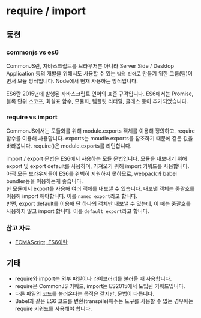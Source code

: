 # require / import

## 동현

### commonjs vs es6

CommonJS란, 자바스크립트를 브라우저뿐 아니라 Server Side / Desktop Application 등의 개발을 위해서도 사용할 수 있는 `범용 언어`로 만들기 위한 그룹(팀)이면서 모듈 방식입니다. Node에서 현재 사용하는 방식입니다.

ES6란 2015년에 발행된 자바스크립트 언어의 표준 규격입니다. ES6에서는 Promise, 블록 단위 스코프, 화살표 함수, 모듈화, 템플릿 리터럴, 클래스 등이 추가되었습니다.

### require vs import

CommonJS에서는 모듈화를 위해 module.exports 객체를 이용해 정의하고, require 함수를 이용해 사용합니다. exports는 moudle.exports를 참조하기 때문에 같은 값을 바라봅니다. require()은 module.exports를 리턴합니다.

import / export 문법은 ES6에서 사용하는 모듈 문법입니다. 모듈을 내보내기 위해 export 및 export default를 사용하며, 가져오기 위해 import 키워드를 사용합니다. 아직 모든 브라우저들이 ES6를 완벽히 지원하지 못하므로, webpack과 babel bundler등을 이용하는게 좋습니다.  
한 모듈에서 export를 사용해 여러 객체를 내보낼 수 있습니다. 내보낸 객체는 중괄호를 이용해 import 해야합니다. 이를 `named export`라고 합니다.  
반면, export default를 이용해 단 하나의 객체만 내보낼 수 있는데, 이 때는 중괄호를 사용하지 않고 import 합니다. 이를 `default export`라고 합니다.

### 참고 자료

- [ECMAScript, ES6이란](https://m.blog.naver.com/rhkrehduq/221379338730)



## 기태
- require와 import는 외부 파일이나 라이브러리를 불러올 때 사용합니다.
- require은 CommonJS 키워드, import는 ES2015에서 도입된 키워드입니다.
- 다른 파일의 코드를 불러온다는 목적은 같지만, 문법이 다릅니다.
- Babel과 같은 ES6 코드를 변환(transpile)해주는 도구를 사용할 수 없는 경우에는 require 키워드를 사용해야 합니다.